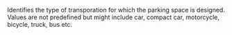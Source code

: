 ﻿Identifies the type of transporation for which the parking space is designed. Values are not predefined but might include car, compact car, motorcycle, bicycle, truck, bus etc.